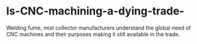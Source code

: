 # Is-CNC-machining-a-dying-trade-
Welding fume, mist collector manufacturers understand the global need of CNC machines and their purposes making it still available in the trade.  
